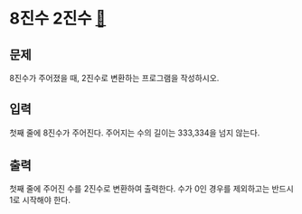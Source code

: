# 8진수 2진수 [🔗](https://www.acmicpc.net/problem/1212)

## 문제
<p>8진수가 주어졌을 때, 2진수로 변환하는 프로그램을 작성하시오.</p>

## 입력
<p><span style="line-height:1.6em">첫째 줄에 8진수가 주어진다. 주어지는 수의 길이는 333,334을 넘지 않는다.</span></p>

## 출력
<p>첫째 줄에 주어진 수를 2진수로 변환하여 출력한다. 수가 0인 경우를 제외하고는 반드시 1로 시작해야 한다.</p>

